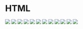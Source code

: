 # HTML

<img src="https://assets.exercism.org/bootcamp/diagrams/css/grid-1.png" class="diagram"/>
<img src="https://assets.exercism.org/bootcamp/diagrams/css/grid-2.png" class="diagram"/>
<img src="https://assets.exercism.org/bootcamp/diagrams/css/grid-3.png" class="diagram"/>
<img src="https://assets.exercism.org/bootcamp/diagrams/css/grid-4.png" class="diagram"/>
<img src="https://assets.exercism.org/bootcamp/diagrams/css/grid-5.png" class="diagram"/>
<img src="https://assets.exercism.org/bootcamp/diagrams/css/grid-6.png" class="diagram"/>
<img src="https://assets.exercism.org/bootcamp/diagrams/css/grid-7.png" class="diagram"/>
<img src="https://assets.exercism.org/bootcamp/diagrams/css/grid-8.png" class="diagram"/>
<img src="https://assets.exercism.org/bootcamp/diagrams/css/grid-9.png" class="diagram"/>
<img src="https://assets.exercism.org/bootcamp/diagrams/css/grid-10.png" class="diagram"/>
<img src="https://assets.exercism.org/bootcamp/diagrams/css/grid-11.png" class="diagram"/>
<img src="https://assets.exercism.org/bootcamp/diagrams/css/grid-12.png" class="diagram"/>

